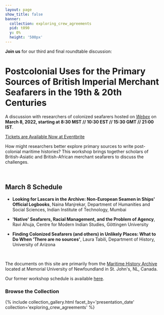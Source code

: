 ```yaml
---
layout: page
show_title: false
banner:
  collection: exploring_crew_agreements
  pid: t090
  y: 0%
  height: '500px'
---
```


__Join us__ for our third and final roundtable discussion:

# Postcolonial Uses for the Primary Sources of British Imperial Merchant Seafarers in the 19th & 20th Centuries

A discussion with researchers of colonized seafarers hosted on [_Webex_](https://www.webex.com/downloads.html) on __March 8, 2022, starting at 8:30 MST // 10:30 EST // 15:30 GMT // 21:00 IST__.

[Tickets are Available Now at Eventbrite](https://www.eventbrite.com/e/post-colonial-primary-sources-of-british-imperial-merchant-seafarers-tickets-272713000927)

How might researchers better explore primary sources to write post-colonial maritime histories? This workshop brings together scholars of British-Asiatic and British-African merchant seafarers to discuss the challenges.

<br>

## March 8 Schedule

- __Looking for Lascars in the Archive: Non-European Seamen in Ships' Official Logbooks__, Naina Manjrekar, Department of Humanities and Social Sciences, Indian Institute of Technology, Mumbai

- __'Native' Seafarers, Racial Management, and the Problem of Agency__, Ravi Ahuja, Centre for Modern Indian Studies, Göttingen University

- __Finding Colonized Seafarers (and others) in Unlikely Places: What to Do When 'There are no sources'__, Laura Tabili, Department of History, University of Arizona

<br>

The documents on this site are primarily from the [Maritime History Archive](https://www.mun.ca/mha/) located at Memorial University of Newfoundland in St. John's, NL, Canada.

Our former workshop schedule is available [here](https://crewagreementworkshop.github.io/exploring_crew_agreements/workshops).

### Browse the Collection

{% include collection_gallery.html facet_by='presentation_date' collection='exploring_crew_agreements' %}
